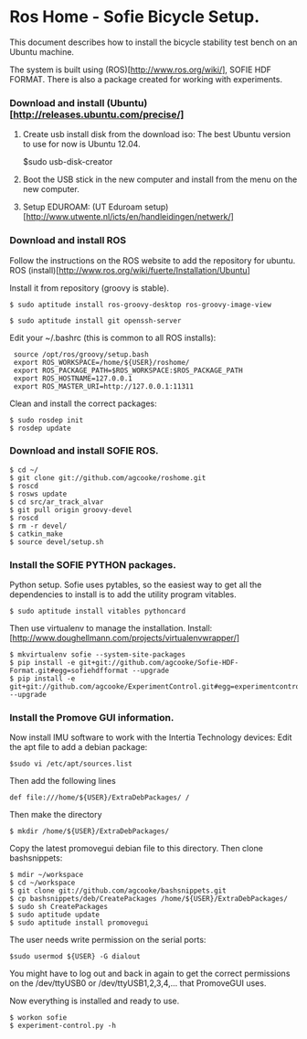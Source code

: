 Ros Home - Sofie Bicycle Setup.
=======

This document describes how to install the bicycle stability test bench on an Ubuntu machine.

The system is built using (ROS)[http://www.ros.org/wiki/], SOFIE HDF FORMAT. 
There is also a package created for working with experiments.
### Download and install (Ubuntu)[http://releases.ubuntu.com/precise/]

1. Create usb install disk from the download iso: The best Ubuntu version to use for now is
Ubuntu 12.04.

     $sudo usb-disk-creator

2. Boot the USB stick in the new computer and install from the menu on the new computer.
3. Setup EDUROAM: (UT Eduroam setup)[http://www.utwente.nl/icts/en/handleidingen/netwerk/]

### Download and install ROS
Follow the instructions on the ROS website to add the repository for ubuntu.
ROS (install)[http://www.ros.org/wiki/fuerte/Installation/Ubuntu]

Install it from repository (groovy is stable).

    $ sudo aptitude install ros-groovy-desktop ros-groovy-image-view
    
    $ sudo aptitude install git openssh-server


Edit your ~/.bashrc (this is common to all ROS installs):

     source /opt/ros/groovy/setup.bash
     export ROS_WORKSPACE=/home/${USER}/roshome/
     export ROS_PACKAGE_PATH=$ROS_WORKSPACE:$ROS_PACKAGE_PATH
     export ROS_HOSTNAME=127.0.0.1
     export ROS_MASTER_URI=http://127.0.0.1:11311

Clean and install the correct packages:

    $ sudo rosdep init
    $ rosdep update
    
### Download and install SOFIE ROS.

	$ cd ~/
	$ git clone git://github.com/agcooke/roshome.git
	$ roscd
	$ rosws update
	$ cd src/ar_track_alvar
	$ git pull origin groovy-devel
	$ roscd
	$ rm -r devel/
	$ catkin_make
	$ source devel/setup.sh 
	

### Install the SOFIE PYTHON packages.

Python setup. Sofie uses pytables, so the easiest way to get all the dependencies to install is
to add the utility program vitables.

    $ sudo aptitude install vitables pythoncard

Then use virtualenv to manage the installation. Install: 
[http://www.doughellmann.com/projects/virtualenvwrapper/]

    $ mkvirtualenv sofie --system-site-packages
    $ pip install -e git+git://github.com/agcooke/Sofie-HDF-Format.git#egg=sofiehdfformat --upgrade
	$ pip install -e git+git://github.com/agcooke/ExperimentControl.git#egg=experimentcontrol --upgrade

### Install the Promove GUI information.
Now install IMU software to work with the Intertia Technology devices:
Edit the apt file to add a debian package:

    $sudo vi /etc/apt/sources.list

Then add the following lines

    def file:///home/${USER}/ExtraDebPackages/ /

Then make the directory 

    $ mkdir /home/${USER}/ExtraDebPackages/

Copy the latest promovegui debian file to this directory.
Then clone bashsnippets:

    $ mdir ~/workspace
    $ cd ~/workspace
    $ git clone git://github.com/agcooke/bashsnippets.git
    $ cp bashsnippets/deb/CreatePackages /home/${USER}/ExtraDebPackages/
    $ sudo sh CreatePackages
    $ sudo aptitude update
    $ sudo aptitude install promovegui

The user needs write permission on the serial ports:

    $sudo usermod ${USER} -G dialout

You might have to log out and back in again to get the correct
permissions on the /dev/ttyUSB0 or /dev/ttyUSB1,2,3,4,... that PromoveGUI uses.

Now everything is installed and ready to use.

    $ workon sofie
    $ experiment-control.py -h